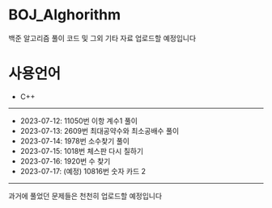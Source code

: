 # BOJ_Alghorithm
백준 알고리즘 풀이 코드 및 그외 기타 자료 업로드할 예정입니다

# 사용언어
- C++

---

- 2023-07-12: 11050번 이항 계수1 풀이
- 2023-07-13: 2609번 최대공약수와 최소공배수 풀이
- 2023-07-14: 1978번 소수찾기 풀이
- 2023-07-15: 1018번 체스판 다시 칠하기
- 2023-07-16: 1920번 수 찾기
- 2023-07-17: (예정) 10816번 숫자 카드 2

---

과거에 풀었던 문제들은 천천히 업로드할 예정입니다
